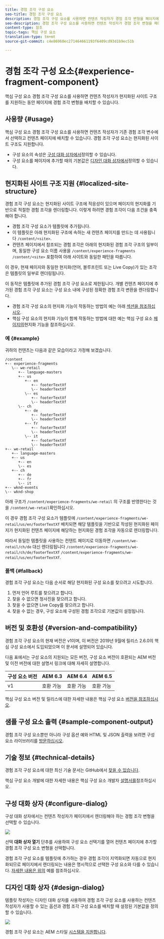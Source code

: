 ```yaml
---
title: 경험 조각 구성 요소
seo-title: 경험 조각 구성 요소
description: 경험 조각 구성 요소를 사용하면 컨텐츠 작성자가 경험 조각 변형을 페이지에 추가할 수 있습니다.
seo-description: 경험 조각 구성 요소를 사용하면 컨텐츠 작성자가 경험 조각 변형을 페이지에 추가할 수 있습니다.
content-type: 참조
topic-tags: 핵심 구성 요소
translation-type: tm+mt
source-git-commit: c4e86960ec271464661193f6409cd93d1b9ec51b

---
```



# 경험 조각 구성 요소{#experience-fragment-component}

핵심 구성 요소 경험 조각 구성 요소를 사용하면 컨텐츠 작성자가 현지화된 사이트 구조를 지원하는 동안 페이지에 경험 조각 변형을 배치할 수 있습니다.

## 사용량 {#usage}

핵심 구성 요소 경험 조각 구성 요소를 사용하면 컨텐츠 작성자가 기존 경험 조각 변수에서 선택하고 컨텐츠 페이지에 배치할 수 있습니다. 경험 조각 구성 요소는 현지화된 사이트 구조도 지원합니다.

* 구성 요소의 속성은 [구성 대화 상자에서](#configure-dialog)정의할 수 있습니다.
* 구성 요소를 페이지에 추가할 때의 기본값은 [디자인 대화 상자에서](#design-dialog)정의할 수 있습니다.

## 현지화된 사이트 구조 지원 {#localized-site-structure}

경험 조각 구성 요소는 현지화된 사이트 구조에 적응성이 있으며 페이지의 현지화를 기반으로 적절한 경험 조각을 렌더링합니다. 이렇게 하려면 경험 조각이 다음 조건을 충족해야 합니다.

* 경험 조각 구성 요소가 템플릿에 추가됩니다.
* 이 템플릿은 아래 현지화된 구조에 속하는 새 컨텐츠 페이지를 만드는 데 사용됩니다 `/content/<site>`.
* 컨텐츠 페이지에서 참조되는 경험 조각은 아래의 현지화된 경험 조각 구조의 일부이며, 동일한 구성 요소 이름 사용을 `/content/experience-fragments` `/content/<site>` 포함하여 아래 사이트와 동일한 패턴을 따릅니다.

이 경우, 현재 페이지와 동일한 현지화(언어, 블루프린트 또는 Live Copy)가 있는 조각은 템플릿의 일부로 렌더링됩니다.

이 동작은 템플릿에 추가된 경험 조각 구성 요소로 제한됩니다. 개별 컨텐츠 페이지에 추가된 경험 조각 구성 요소는 구성 요소 내에 구성된 정확한 경험 조각 변환을 렌더링합니다.

* 경험 조각 구성 요소의 현지화 기능이 작동하는 방법의 예는 아래 [섹션을 참조하십시오](#example).
* 핵심 구성 요소의 현지화 기능이 함께 작동하는 방법에 대한 예는 핵심 구성 요소 [페이지의](localization.md)현지화 기능을 참조하십시오.

### 예 {#example}

귀하의 컨텐츠는 다음과 같은 모습이라고 가정해 보겠습니다.

```
/content
+-- experience-fragments
   \-- we-retail
      +-- language-masters
      +-- us
         +-- en
            +-- footerTextXf
            \-- headerTextXf
         \-- es
            +-- footerTextXf
            \-- headerTextXf
      \-- ch
         +-- de
            +-- footerTextXf
            \-- headerTextXf
         +-- fr
            +-- footerTextXf
            \-- headerTextXf
         \-- it
            +-- footerTextXf
            \-- headerTextXf
+-- we-retail
   +-- language-masters
   +-- us
      +-- en
      \-- es
   +-- ch
      +-- de
      +-- fr
      \-- it
+-- wknd-events
\-- wknd-shop
```

아래 구조가 `/content/experience-fragments/we-retail` 의 구조를 반영한다는 것을 `/content/we-retail`확인하십시오.

이 경우 경험 조각 구성 요소가 템플릿에 `/content/experience-fragments/we-retail/us/en/footerTextXf` 배치되면 해당 템플릿을 기반으로 작성된 현지화된 페이지가 현지화된 컨텐츠 페이지에 해당하는 현지화된 경험 조각을 자동으로 렌더링합니다.

따라서 동일한 템플릿을 사용하는 컨텐트 페이지로 이동하면 `/content/we-retail/ch/de` 대신 렌더링됩니다 `/content/experience-fragments/we-retail/ch/de/footerTextXf` `/content/experience-fragments/we-retail/us/en/footerTextXf`.

### 폴백 {#fallback}

경험 조각 구성 요소는 다음 순서로 해당 현지화된 구성 요소를 찾으려고 시도합니다.

1. 먼저 언어 루트를 찾으려고 합니다.
1. 찾을 수 없으면 청사진을 찾으려고 합니다.
1. 찾을 수 없으면 Live Copy를 찾으려고 합니다.
1. 찾을 수 없는 경우, 구성 요소에 구성된 경험 조각으로 기본값이 설정됩니다.

## 버전 및 호환성 {#version-and-compatibility}

경험 조각 구성 요소의 현재 버전은 v1이며, 이 버전은 2019년 9월에 릴리스 2.6.0의 핵심 구성 요소에서 도입되었으며 이 문서에 설명되어 있습니다.

다음 표에서는 구성 요소의 지원되는 모든 버전, 구성 요소 버전이 호환되는 AEM 버전 및 이전 버전에 대한 설명서 링크에 대해 자세히 설명합니다.

| 구성 요소 버전 | AEM 6.3 | AEM 6.4 | AEM 6.5 |
|--- |--- |--- |---|
| v1 | 호환 가능 | 호환 가능 | 호환 가능 |

핵심 구성 요소 버전 및 릴리스에 대한 자세한 내용은 핵심 구성 요소 [버전을 참조하십시오](versions.md).

## 샘플 구성 요소 출력 {#sample-component-output}

경험 조각 구성 요소뿐만 아니라 구성 옵션 예와 HTML 및 JSON 출력을 보려면 구성 요소 라이브러리를 [방문하십시오](http://opensource.adobe.com/aem-core-wcm-components/library/experience-fragment.html).

## 기술 정보 {#technical-details}

경험 조각 구성 요소에 대한 최신 기술 문서는 GitHub에서 [찾을 수 있습니다](https://github.com/adobe/aem-core-wcm-components/tree/master/content/src/content/jcr_root/apps/core/wcm/components/experience-fragment/v1/experience-fragment).

핵심 구성 요소 개발에 대한 자세한 내용은 핵심 구성 요소 개발자 [설명서를](developing.md)참조하십시오.

## 구성 대화 상자 {#configure-dialog}

구성 대화 상자에서는 컨텐츠 작성자가 페이지에서 렌더링해야 하는 경험 조각 변형을 선택할 수 있습니다.

![](assets/screen-shot-2019-08-23-10.49.21.png)

선택 **대화 상자 열기** 단추를 사용하여 구성 요소 선택기를 열어 컨텐츠 페이지에 추가할 경험 조각 구성 요소 변형을 선택합니다.

경험 조각 구성 요소를 템플릿에 추가하는 경우 경험 조각이 지역화되면 자동으로 현지화되므로 페이지에서 렌더링되는 내용은 명시적으로 선택한 구성 요소와 다를 수 있습니다. [자세한 내용은 위의](#example) 예를 참조하십시오.

## 디자인 대화 상자 {#design-dialog}

템플릿 작성자는 디자인 대화 상자를 사용하여 경험 조각 구성 요소를 사용하는 컨텐츠 작성자가 사용할 수 있는 옵션과 경험 조각 구성 요소를 배치할 때 설정된 기본값을 정의할 수 있습니다.

![](assets/screen-shot-2019-08-23-10.48.36.png)

경험 조각 구성 요소는 AEM 스타일 [시스템을 지원합니다](authoring.md#component-styling).
